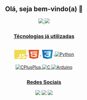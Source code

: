 ## <div align="center"> Olá, seja bem-vindo(a) 👋</div>

<div align="center">
  <a href="https://github.com/AlanS3103">
  <img height="175em" src="https://github-readme-stats.vercel.app/api?username=AlanS3103&show_icons=true&include_all_commits=true&count_private=true&theme=tokyonight">
  <img height="175em" src="https://github-readme-stats.vercel.app/api/top-langs/?username=AlanS3103&layout=compact&langs_count=7&theme=tokyonight">
</div>

##
<div align="center"><h3>Técnologias já utilizadas</h3></div>
<div  align="center" style="display: inline_block"><br>
  <img align="center" alt="Js" height="30" width="40" src="https://raw.githubusercontent.com/devicons/devicon/master/icons/javascript/javascript-plain.svg">
  <img align="center" alt="HTML" height="30" width="40" src="https://raw.githubusercontent.com/devicons/devicon/master/icons/html5/html5-original.svg">
  <img align="center" alt="CSS" height="30" width="40" src="https://raw.githubusercontent.com/devicons/devicon/master/icons/css3/css3-original.svg">
  <img align="center" alt="Python" height="30" width="40" src="https://cdn.jsdelivr.net/gh/devicons/devicon/icons/python/python-original.svg">
  <br>
  <br>
  <img align="center" alt="CPlusPlus" height="30" width="40" src="https://cdn.jsdelivr.net/gh/devicons/devicon/icons/cplusplus/cplusplus-original.svg">
  <img align="center" alt="C" height="30" width="40" src="https://cdn.jsdelivr.net/gh/devicons/devicon/icons/c/c-original.svg">
  <img align="center" alt="Arduino" height="30" width="40" src="https://cdn.jsdelivr.net/gh/devicons/devicon/icons/arduino/arduino-original.svg">
  
</div>

##

<div align="center">
<div align="center"><h3>Redes Sociais</h3></div>
  <a href="https://instagram.com/alan_3103" target="_blank"><img src="https://img.shields.io/badge/-Instagram-%23E4405F?style=for-the-badge&logo=instagram&logoColor=white"></a>
  <a href="https://www.linkedin.com/in/alan-souza-51aa9420b" target="_blank"><img src="https://img.shields.io/badge/-LinkedIn-%230077B5?style=for-the-badge&logo=linkedin&logoColor=white"></a> 
  <a href="https://codepen.io/alans3103" target="_blank"><img src="https://img.shields.io/badge/Codepen-000000?style=for-the-badge&logo=codepen&logoColor=white"></a> 

<!--![Snake animation](https://github.com/AlanS3103/AlanS3103/blob/output/github-contribution-grid-snake.svg)-->

</div>

